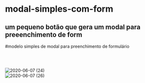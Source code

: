 # modal-simples-com-form
## um pequeno botão que gera um modal para preeenchimento de form


#modelo simples de modal para preenchimento de formulário



</br>
</br>


![2020-06-07 (24)](https://user-images.githubusercontent.com/56568406/83971934-0d5d0100-a8b4-11ea-9f89-bffa732a62bb.png)
</br>
![2020-06-07 (26)](https://user-images.githubusercontent.com/56568406/83971933-0cc46a80-a8b4-11ea-9d3b-0e211ee28bcd.png)

